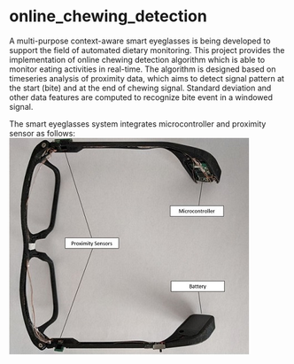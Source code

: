 # online_chewing_detection
A multi-purpose context-aware smart eyeglasses is being developed to support the field of automated dietary monitoring. This project provides the implementation of online chewing detection algorithm which is able to monitor eating activities in real-time. The algorithm is designed based on timeseries analysis of proximity data, which aims to detect signal pattern at the start (bite) and at the end of chewing signal. Standard deviation and other data features are computed to recognize bite event in a windowed signal.

The smart eyeglasses system integrates microcontroller and proximity sensor as follows:
![An image](images/eyeglasses.JPG)<!-- .element height="50%" width="50%" -->
